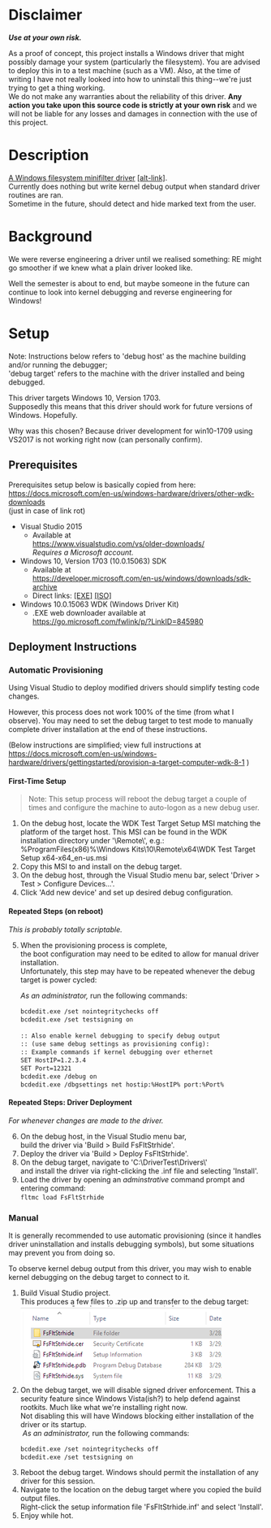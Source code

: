 Disclaimer
===========
***Use at your own risk.***

As a proof of concept, this project installs a Windows driver that might possibly damage your system (particularly the filesystem). You are advised to deploy this in to a test machine (such as a VM). Also, at the time of writing I have not really looked into how to uninstall this thing--we're just trying to get a thing working.  
We do not make any warranties about the reliability of this driver. **Any action you take upon this source code is strictly at your own risk** and we will not be liable for any losses and damages in connection with the use of this project.

Description
============
[A Windows filesystem minifilter driver](https://msdn.microsoft.com/library/windows/hardware/ff540402) [[alt-link]](https://docs.microsoft.com/en-us/windows-hardware/drivers/ifs/file-system-minifilter-drivers).  
Currently does nothing but write kernel debug output when standard driver routines are ran.  
Sometime in the future, should detect and hide marked text from the user.

Background
===========
We were reverse engineering a driver until we realised something: RE might go smoother if we knew what a plain driver looked like.

Well the semester is about to end, but maybe someone in the future can continue to look into kernel debugging and reverse engineering for Windows!

Setup
======
Note: Instructions below refers to 'debug host' as the machine building and/or running the debugger;  
'debug target' refers to the machine with the driver installed and being debugged.

This driver targets Windows 10, Version 1703.  
Supposedly this means that this driver should work for future versions of Windows. Hopefully.

Why was this chosen? Because driver development for win10-1709 using VS2017 is not working right now (can personally confirm).

Prerequisites
--------------
Prerequisites setup below is basically copied from here:  
https://docs.microsoft.com/en-us/windows-hardware/drivers/other-wdk-downloads  
(just in case of link rot) <!-- like many MSDN links -->

- Visual Studio 2015
	- Available at  
		https://www.visualstudio.com/vs/older-downloads/  
		_Requires a Microsoft account._
- Windows 10, Version 1703 (10.0.15063) SDK
	- Available at  
		https://developer.microsoft.com/en-us/windows/downloads/sdk-archive
	- Direct links: 
		[[EXE]](https://go.microsoft.com/fwlink/p/?LinkId=845298) 
		[[ISO]](https://go.microsoft.com/fwlink/p/?LinkId=845299)
- Windows 10.0.15063 WDK (Windows Driver Kit)
	- .EXE web downloader available at  
		https://go.microsoft.com/fwlink/p/?LinkID=845980

Deployment Instructions
------------------------
### Automatic Provisioning
Using Visual Studio to deploy modified drivers should simplify testing code changes.

However, this process does not work 100% of the time (from what I observe). You may need to set the debug target to test mode to manually complete driver installation at the end of these instructions.

(Below instructions are simplified; view full instructions at  
https://docs.microsoft.com/en-us/windows-hardware/drivers/gettingstarted/provision-a-target-computer-wdk-8-1 )

#### First-Time Setup
> Note: This setup process will reboot the debug target a couple of times and configure the machine to auto-logon as a new debug user.

1. On the debug host, locate the WDK Test Target Setup MSI matching the platform of the target host. This MSI can be found in the WDK installation directory under '\\Remote\\', e.g.:  
	%ProgramFiles(x86)%\\Windows Kits\\10\\Remote\\x64\\WDK Test Target Setup x64-x64_en-us.msi
2. Copy this MSI to and install on the debug target.
3. On the debug host, through the Visual Studio menu bar, select 'Driver&nbsp;> Test&nbsp;> Configure Devices...'.
4. Click 'Add new device' and set up desired debug configuration.

#### Repeated Steps (on reboot)
_This is probably totally scriptable._

5. When the provisioning process is complete,  
	the boot configuration may need to be edited to allow for manual driver installation.  
	Unfortunately, this step may have to be repeated whenever the debug target is power cycled:
	
	<!--DUPL:EnableWinTestMode-->
	_As an administrator,_ run the following commands:
	```
	bcdedit.exe /set nointegritychecks off
	bcdedit.exe /set testsigning on

	:: Also enable kernel debugging to specify debug output
	:: (use same debug settings as provisioning config):
	:: Example commands if kernel debugging over ethernet
	SET HostIP=1.2.3.4
	SET Port=12321
	bcdedit.exe /debug on
	bcdedit.exe /dbgsettings net hostip:%HostIP% port:%Port%
	```

#### Repeated Steps: Driver Deployment
_For whenever changes are made to the driver._

6. On the debug host, in the Visual Studio menu bar,  
	build the driver via 'Build&nbsp;> Build FsFltStrhide'.
7. Deploy the driver via 'Build&nbsp;> Deploy FsFltStrhide'.
8. On the debug target, navigate to 'C:\\DriverTest\\Drivers\\'  
	and install the driver via right-clicking the .inf file and selecting 'Install'.
9. Load the driver by opening an _adminstrative_ command prompt and entering command:  
	`fltmc load FsFltStrhide`

### Manual
It is generally recommended to use automatic provisioning (since it handles driver uninstallation and installs debugging symbols), but some situations may prevent you from doing so.

To observe kernel debug output from this driver, you may wish to enable kernel debugging on the debug target to connect to it.

1. Build Visual Studio project.  
	This produces a few files to .zip up and transfer to the debug target:  
	![A .cer, .inf, .pdb, and .sys file is produced](docs-assets/build_output.png)
1. On the debug target, we will disable signed driver enforcement. This a security feature since Windows Vista(ish?) to help defend against rootkits. Much like what we're installing right now.  
	Not disabling this will have Windows blocking either installation of the driver or its startup.  
	&#8203;<!--DUPL:EnableWinTestMode-->
	_As an administrator,_ run the following commands:
	```
	bcdedit.exe /set nointegritychecks off
	bcdedit.exe /set testsigning on
	```
1. Reboot the debug target. Windows should permit the installation of any driver for this session.
1. Navigate to the location on the debug target where you copied the build output files.  
	Right-click the setup information file 'FsFltStrhide.inf' and select 'Install'.
1. Enjoy while hot.
